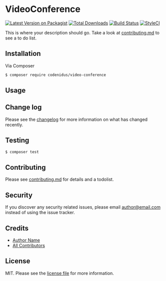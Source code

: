 # VideoConference

[![Latest Version on Packagist][ico-version]][link-packagist]
[![Total Downloads][ico-downloads]][link-downloads]
[![Build Status][ico-travis]][link-travis]
[![StyleCI][ico-styleci]][link-styleci]

This is where your description should go. Take a look at [contributing.md](contributing.md) to see a to do list.

## Installation

Via Composer

``` bash
$ composer require codenidus/video-conference
```

## Usage

## Change log

Please see the [changelog](changelog.md) for more information on what has changed recently.

## Testing

``` bash
$ composer test
```

## Contributing

Please see [contributing.md](contributing.md) for details and a todolist.

## Security

If you discover any security related issues, please email author@email.com instead of using the issue tracker.

## Credits

- [Author Name][link-author]
- [All Contributors][link-contributors]

## License

MIT. Please see the [license file](license.md) for more information.

[ico-version]: https://img.shields.io/packagist/v/codenidus/video-conference.svg?style=flat-square
[ico-downloads]: https://img.shields.io/packagist/dt/codenidus/video-conference.svg?style=flat-square
[ico-travis]: https://img.shields.io/travis/codenidus/video-conference/master.svg?style=flat-square
[ico-styleci]: https://styleci.io/repos/12345678/shield

[link-packagist]: https://packagist.org/packages/codenidus/video-conference
[link-downloads]: https://packagist.org/packages/codenidus/video-conference
[link-travis]: https://travis-ci.org/codenidus/video-conference
[link-styleci]: https://styleci.io/repos/12345678
[link-author]: https://github.com/codenidus
[link-contributors]: ../../contributors

